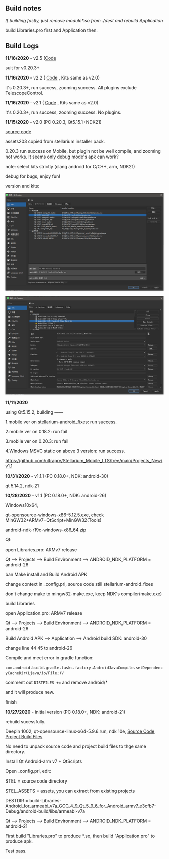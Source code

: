 ## Build notes

*If building  fastly, just remove module\*.so from ./dest and rebuild Application*

build Libraries.pro first and Application then.

## Build Logs

**11/16/2020** - v2.5 ([Code](https://github.com/ultrapre/stellarium/commit/35b739e1dac74a666e53a1c41b51ae93cc04b055)

suit for v0.20.3+

**11/16/2020** - v2.2 ( [Code](https://github.com/DreamNik/stellarium/commit/eeacd9ef0bcd58c0a319527fb2f01519d11b4ed2) , Kits same as v2.0)

it's 0.20.3+, run success, zooming success. All plugins exclude TelescopeControl.

**11/16/2020** - v2.1 ( [Code](https://github.com/DreamNik/stellarium/commit/eeacd9ef0bcd58c0a319527fb2f01519d11b4ed2) , Kits same as v2.0)

it's 0.20.3+, run success, zooming success. No plugins.

**11/15/2020** - v2.0 (PC 0.20.3, Qt5.15.1+NDK21)

[source code](https://github.com/ultrapre/stellarium/commit/26d029629a80a67d731a30c4245fafd6dccf4424)

assets203 copied from stellarium installer pack.

0.20.3 run success on Mobile, but plugin not be well compile, and zooming not works. It seems only debug mode's apk can work?

note: select kits strictly (clang android for C/C++, arm, NDK21)

debug for bugs, enjoy fun!

version and kits:

![image-20201115235653691](assets/image-20201115235653691.png)

![image-20201115235456458](assets\image-20201115235456458.png)

**11/11/2020**

using Qt5.15.2, building ——

1.mobile ver on stellarium-android_fixes: run success.

2.mobile ver on 0.18.2: run fail

3.mobile ver on 0.20.3: run fail

4.Windows MSVC static on above 3 version: run success.

https://github.com/ultrapre/Stellarium_Mobile_LTS/tree/main/Projects_New/v1.1


**10/31/2020** - v1.1.1 (PC 0.18.0+, NDK: android-30)

qt 5.14.2, ndk-21


**10/28/2020** - v1.1 (PC 0.18.0+, NDK: android-26)

Windows10x64,

qt-opensource-windows-x86-5.12.5.exe, check MinGW32+ARMv7+QtScript+MinGW32(Tools)

android-ndk-r19c-windows-x86_64.zip

Qt: 

open Libraries.pro: ARMv7 release

Qt --> Projects --> Build Environment --> ANDROID_NDK_PLATFORM = android-26

ban Make install and Build Android APK

change context in _config.pri, source code still stellarium-android_fixes

don't change make to mingw32-make.exe, keep NDK's compiler(make.exe)

build Libraries

open Application.pro: ARMv7 release

Qt --> Projects --> Build Environment --> ANDROID_NDK_PLATFORM = android-26

Build Android APK --> Application --> Android build SDK: android-30

change line 44 45 to android-26

Compile and meet error in gradle function:

`com.android.build.gradle.tasks.factory.AndroidJavaCompile.setDependencyCacheDir(Ljava/io/File;)V`

comment out `DISTFILES +=` and remove android/*

and it will produce new.

finish

**10/27/2020** - initial version (PC 0.18.0+, NDK: android-21)

rebuild sucessfully.

Deepin 1002, qt-opensource-linux-x64-5.9.6.run, ndk 10e, [Source Code](https://github.com/DreamNik/stellarium/tree/1fc06cdbcbb172310fd86fd185c4ae0d9a187523), [Project Build Files](https://drive.google.com/open?id=1zP6JEOuF4vbsziwofh6mfUDt5HZKaSbh)

No need to unpack source code and project build files to thge same directory.

Install Qt Android-arm v7 + QtScripts

Open _config.pri, edit:

STEL = source code directory

STEL_ASSETS = assets, you can extract from existing projects

DESTDIR     = build-Libraries-Android_for_armeabi_v7a_GCC_4_9_Qt_5_9_6_for_Android_armv7_e3cfb7-Debug/android-build/libs/armeabi-v7a



Qt --> Projects --> Build Environment --> ANDROID_NDK_PLATFORM = android-21

First build "Libraries.pro" to produce *.so, then build "Application.pro" to produce apk.

Test pass.
